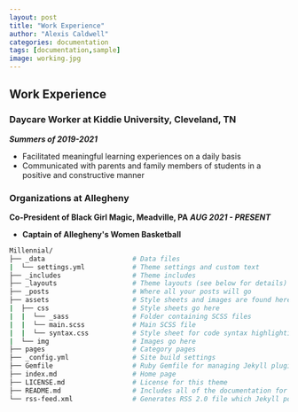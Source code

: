 ```yaml
---
layout: post
title: "Work Experience"
author: "Alexis Caldwell"
categories: documentation
tags: [documentation,sample]
image: working.jpg
---
```


## Work Experience

### Daycare Worker at Kiddie University, Cleveland, TN

_**Summers of 2019-2021**_

- Facilitated meaningful learning experiences on a daily basis
- Communicated with parents and family members of students in a positive and constructive manner

### Organizations at Allegheny

**Co-President of Black Girl Magic, Meadville, PA**
_**AUG 2021 - PRESENT**_

+ **Captain of Allegheny's Women Basketball**

```bash
Millennial/
├── _data                      # Data files
|  └── settings.yml            # Theme settings and custom text
├── _includes                  # Theme includes
├── _layouts                   # Theme layouts (see below for details)
├── _posts                     # Where all your posts will go
├── assets                     # Style sheets and images are found here
|  ├── css                     # Style sheets go here
|  |  └── _sass                # Folder containing SCSS files
|  |  └── main.scss            # Main SCSS file
|  |  └── syntax.css           # Style sheet for code syntax highlighting
|  └── img                     # Images go here
├── pages                      # Category pages
├── _config.yml                # Site build settings
├── Gemfile                    # Ruby Gemfile for managing Jekyll plugins
├── index.md                   # Home page
├── LICENSE.md                 # License for this theme
├── README.md                  # Includes all of the documentation for this theme
└── rss-feed.xml               # Generates RSS 2.0 file which Jekyll points to
```
